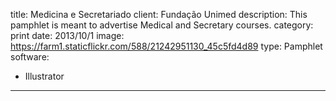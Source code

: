 title: Medicina e Secretariado
client: Fundação Unimed
description: This pamphlet is meant to advertise Medical and Secretary courses.
category: print
date: 2013/10/1
image: https://farm1.staticflickr.com/588/21242951130_45c5fd4d89
type: Pamphlet
software:
- Illustrator
---